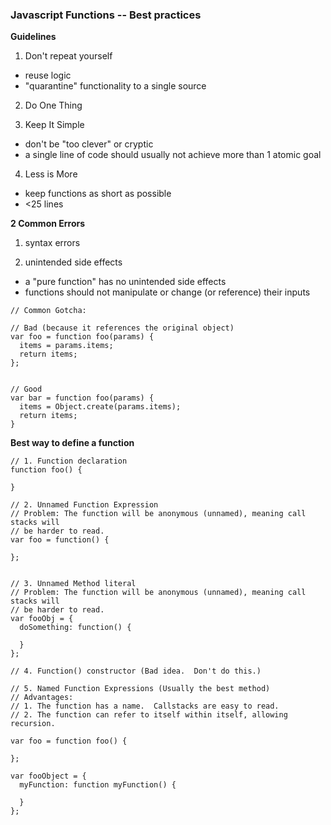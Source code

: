 ### Javascript Functions -- Best practices

**Guidelines**
1. Don't repeat yourself
- reuse logic
- "quarantine" functionality to a single source

2. Do One Thing

3. Keep It Simple
- don't be "too clever" or cryptic
- a single line of code should usually not achieve more than 1 atomic goal

4. Less is More
- keep functions as short as possible
- <25 lines

**2 Common Errors**
1. syntax errors

2. unintended side effects
- a "pure function" has no unintended side effects
- functions should not manipulate or change (or reference) their inputs

```
// Common Gotcha:

// Bad (because it references the original object)
var foo = function foo(params) {
  items = params.items;
  return items;
};


// Good
var bar = function foo(params) {
  items = Object.create(params.items);
  return items;
}
```

**Best way to define a function**
```
// 1. Function declaration
function foo() {
  
}

// 2. Unnamed Function Expression
// Problem: The function will be anonymous (unnamed), meaning call stacks will
// be harder to read.
var foo = function() {
  
};


// 3. Unnamed Method literal
// Problem: The function will be anonymous (unnamed), meaning call stacks will
// be harder to read.
var fooObj = {
  doSomething: function() {

  }
};

// 4. Function() constructor (Bad idea.  Don't do this.)

// 5. Named Function Expressions (Usually the best method)
// Advantages: 
// 1. The function has a name.  Callstacks are easy to read.
// 2. The function can refer to itself within itself, allowing recursion.

var foo = function foo() {
  
};

var fooObject = {
  myFunction: function myFunction() {

  }
};


```